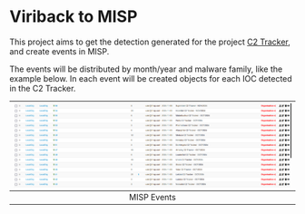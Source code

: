 # Viriback to MISP

This project aims to get the detection generated for the project [C2 Tracker](https://tracker.viriback.com/), and create events in MISP. 

The events will be distributed by month/year and malware family, like the example below. In each event will be created objects for each IOC detected in the C2 Tracker.


|![](https://github.com/santiag02/viriback2misp/blob/main/media/misp.png)|
|:---:|
|MISP Events|